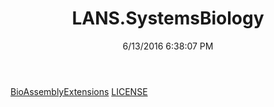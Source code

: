 ﻿---
title: LANS.SystemsBiology
date: 6/13/2016 6:38:07 PM
---

[BioAssemblyExtensions](T-LANS.SystemsBiology.BioAssemblyExtensions.html)
[LICENSE](T-LANS.SystemsBiology.LICENSE.html)
